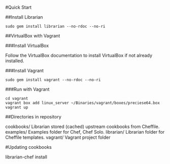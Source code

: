 #Quick Start

##Install Librarian

	sudo gem install librarian --no-rdoc --no-ri

##VirtualBox with Vagrant

###Install VirtualBox

Follow the VirtualBox documentation to install VirtualBox if not already installed.

###Install Vagrant

	sudo gem install vagrant --no-rdoc --no-ri

###Run with Vagrant

	cd vagrant
	vagrant box add linux_server ~/Binaries/vagrant/boxes/preciese64.box
	vagrant up

##Directories in repository

cookbooks/			Librarian stored (cached) upstream cookbooks from Cheffile.
examples/			Examples folder for Chef, Chef Solo.
librarian/			Librarian folder for Cheffile templates.
vagrant/			Vagrant project folder

#Updating cookbooks

librarian-chef install
